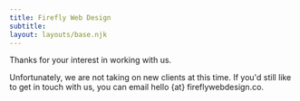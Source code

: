 ```yaml
---
title: Firefly Web Design
subtitle:
layout: layouts/base.njk
---
```


Thanks for your interest in working with us.

Unfortunately, we are not taking on new clients at this time. If you'd still like to get in touch with us, you can email hello {at} fireflywebdesign.co.
